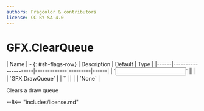 ```yaml
---
authors: Fragcolor & contributors
license: CC-BY-SA-4.0
---
```



# GFX.ClearQueue

<div class="sh-parameters" markdown="1">
| Name | - {: #sh-flags-row} | Description | Default | Type |
|------|---------------------|-------------|---------|------|
| `<input>` || | | `GFX.DrawQueue` |
| `<output>` || | | `None` |

</div>

Clears a draw queue

--8<-- "includes/license.md"

